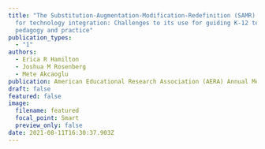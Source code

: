 ```yaml
---
title: "The Substitution-Augmentation-Modification-Redefinition (SAMR) framework
  for technology integration: Challenges to its use for guiding K-12 teachers’
  pedagogy and practice"
publication_types:
  - "1"
authors:
  - Erica R Hamilton
  - Joshua M Rosenberg
  - Mete Akcaoglu
publication: American Educational Research Association (AERA) Annual Meeting
draft: false
featured: false
image:
  filename: featured
  focal_point: Smart
  preview_only: false
date: 2021-08-11T16:30:37.903Z
---
```

